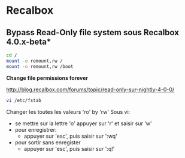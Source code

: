 # Recalbox

## Bypass Read-Only file system sous Recalbox 4.0.x-beta*

```bash
cd /
mount -o remount,rw /
mount -o remount,rw /boot
```

**Change file permissions forever**

http://blog.recalbox.com/forums/topic/read-only-sur-nightly-4-0-0/

```bash
vi /etc/fstab
```

Changer les toutes les valeurs 'ro' by 'rw'
Sous vi:
- se mettre sur la lettre 'o' appuyer sur 'r' et saisir sur 'w'
- pour enregistrer:
  - appuyer sur 'esc', puis saisir sur ':wq'
- pour sortir sans enregister
  - appuyer sur 'esc', puis saisir sur ':q!'
